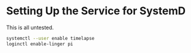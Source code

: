 # Setting Up the Service for SystemD

This is all untested.

```bash
systemctl --user enable timelapse
loginctl enable-linger pi
```
